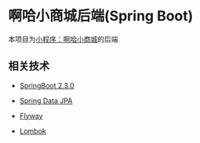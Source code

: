 # 啊哈小商城后端(Spring Boot)

本项目为[小程序：啊哈小商城](https://github.com/AllenWong24/wxapp-aha-small-mall)的后端

## 相关技术

- [SpringBoot 2.3.0](https://docs.spring.io/spring-boot/docs/2.3.0.RELEASE/reference/html/)

- [Spring Data JPA](https://docs.spring.io/spring-data/jpa/docs/2.3.0.RELEASE/reference/html/#reference)

- [Flyway](https://flywaydb.org/getstarted/)

- [Lombok](https://projectlombok.org/features/all)

  